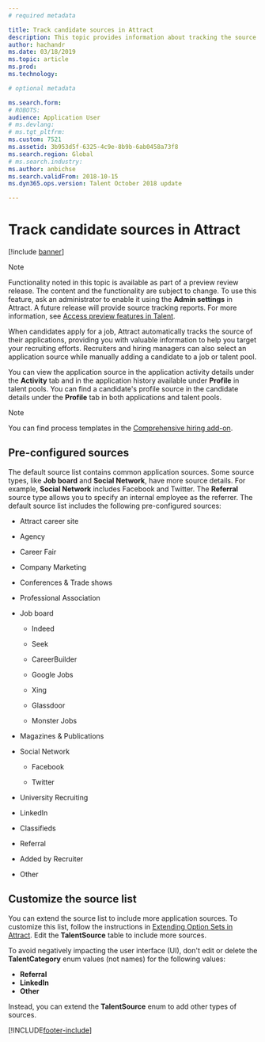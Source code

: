 ```yaml
---
# required metadata

title: Track candidate sources in Attract
description: This topic provides information about tracking the source for candidate profiles and applications. 
author: hachandr
ms.date: 03/18/2019
ms.topic: article
ms.prod: 
ms.technology: 

# optional metadata

ms.search.form: 
# ROBOTS: 
audience: Application User
# ms.devlang: 
# ms.tgt_pltfrm: 
ms.custom: 7521
ms.assetid: 3b953d5f-6325-4c9e-8b9b-6ab0458a73f8
ms.search.region: Global
# ms.search.industry: 
ms.author: anbichse
ms.search.validFrom: 2018-10-15
ms.dyn365.ops.version: Talent October 2018 update

---
```


# Track candidate sources in Attract

[!include [banner](includes/banner.md)]

> [!NOTE] 
> Functionality noted in this topic is available as part of a preview review release. The content and the functionality are subject to change. To use this feature, ask an administrator to enable it using the **Admin settings** in Attract. A future release will provide source tracking reports. For more information, see [Access preview features in Talent](/dynamics365/unified-operations/talent/access-preview-feature).

When candidates apply for a job, Attract automatically tracks the source of their applications, providing you with valuable information to help you target your recruiting efforts. Recruiters and hiring managers can also select an application source while manually adding a candidate to a job or talent pool.

You can view the application source in the application activity details under the **Activity** tab and in the application history available under **Profile** in talent pools. You can find a candidate's profile source in the candidate details under the **Profile** tab in both applications and talent pools.

> [!NOTE] 
> You can find process templates in the [Comprehensive hiring add-on](/dynamics365/unified-operations/talent/attract-comprehensive-hiring).

## Pre-configured sources

The default source list contains common application sources. Some source types, like **Job board** and **Social Network**, have more source details. For example, **Social Network** includes Facebook and Twitter. The **Referral** source type allows you to specify an internal employee as the referrer. The default source list includes the following pre-configured sources:

-   Attract career site

-   Agency

-   Career Fair

-   Company Marketing

-   Conferences & Trade shows

-   Professional Association

-   Job board

    -   Indeed

    -   Seek

    -   CareerBuilder

    -   Google Jobs

    -   Xing

    -   Glassdoor

    -   Monster Jobs

-   Magazines & Publications

-   Social Network

    -   Facebook

    -   Twitter

-   University Recruiting

-   LinkedIn

-   Classifieds

-   Referral

-   Added by Recruiter

-   Other

## Customize the source list 

You can extend the source list to include more application sources. To customize this list, follow the instructions in [Extending Option Sets in Attract](/dynamics365/unified-operations/talent/extensibility-attract#extending-option-sets-in-attract). Edit the **TalentSource** table to include more sources. 

To avoid negatively impacting the user interface (UI), don't edit or delete the **TalentCategory** enum values (not names) for the following values:

- **Referral**
- **LinkedIn**
- **Other**

Instead, you can extend the **TalentSource** enum to add other types of sources.


[!INCLUDE[footer-include](../includes/footer-banner.md)]